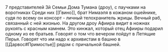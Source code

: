 7 представителей 3й Семьи Дома Тумана (дроу), с паучками на воротниках
Среди них [[Гвино]], брат Нимаэля в кожаном ошейнике, судя по всему он консорт - личный телохранитель жрицы. Вечный раб, связанный с ней жизнью.
На другом дроу Афиира видит в ножнах рукоять с красным камнем. Это кинжал, который отец Афииры подарил одному из ее братьев.
Говорят о том что вечером пойдут в Летящие Перья. Говорят что им надо к архивистам в башню в [[Дарвос#Примостье]] рядом с причальной башней.